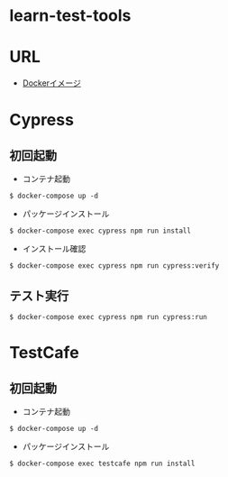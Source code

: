 # learn-test-tools

# URL
- [Dockerイメージ](https://github.com/cypress-io/cypress-docker-images)

# Cypress

## 初回起動

- コンテナ起動

```
$ docker-compose up -d
```

- パッケージインストール

```
$ docker-compose exec cypress npm run install 
```

- インストール確認

```
$ docker-compose exec cypress npm run cypress:verify
```

## テスト実行

```
$ docker-compose exec cypress npm run cypress:run
```

# TestCafe

## 初回起動

- コンテナ起動

```
$ docker-compose up -d
```

- パッケージインストール

```
$ docker-compose exec testcafe npm run install 
```
